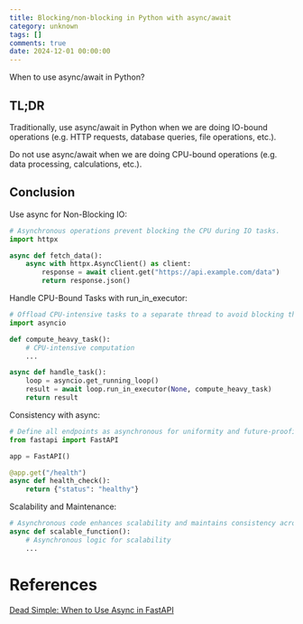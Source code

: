 ```yaml
---
title: Blocking/non-blocking in Python with async/await
category: unknown
tags: []
comments: true
date: 2024-12-01 00:00:00
---
```


When to use async/await in Python?

## TL;DR

Traditionally, use async/await in Python when we are doing IO-bound operations (e.g. HTTP requests, database queries, file operations, etc.).

Do not use async/await when we are doing CPU-bound operations (e.g. data processing, calculations, etc.).

## Conclusion

Use async for Non-Blocking IO:

```python
# Asynchronous operations prevent blocking the CPU during IO tasks.
import httpx

async def fetch_data():
    async with httpx.AsyncClient() as client:
        response = await client.get("https://api.example.com/data")
        return response.json()
```

Handle CPU-Bound Tasks with run_in_executor:

```python
# Offload CPU-intensive tasks to a separate thread to avoid blocking the event loop.
import asyncio

def compute_heavy_task():
    # CPU-intensive computation
    ...

async def handle_task():
    loop = asyncio.get_running_loop()
    result = await loop.run_in_executor(None, compute_heavy_task)
    return result
```

Consistency with async:
```python
# Define all endpoints as asynchronous for uniformity and future-proofing.
from fastapi import FastAPI

app = FastAPI()

@app.get("/health")
async def health_check():
    return {"status": "healthy"}
```

Scalability and Maintenance:

```python
# Asynchronous code enhances scalability and maintains consistency across the codebase.
async def scalable_function():
    # Asynchronous logic for scalability
    ...
```

# References

[Dead Simple: When to Use Async in FastAPI](https://hughesadam87.medium.com/dead-simple-when-to-use-async-in-fastapi-0e3259acea6f)
